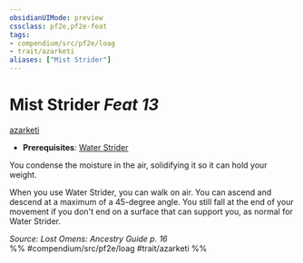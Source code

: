 ```yaml
---
obsidianUIMode: preview
cssclass: pf2e,pf2e-feat
tags:
- compendium/src/pf2e/loag
- trait/azarketi
aliases: ["Mist Strider"]
---
```

# Mist Strider  *Feat 13*  
[azarketi](/rules/traits/azarketi-loag.md)  

- **Prerequisites**: [Water Strider](/compendium/feats/water-strider-loag.md)

You condense the moisture in the air, solidifying it so it can hold your weight.

When you use Water Strider, you can walk on air. You can ascend and descend at a maximum of a 45-degree angle. You still fall at the end of your movement if you don't end on a surface that can support you, as normal for Water Strider.

*Source: Lost Omens: Ancestry Guide p. 16*  
%% #compendium/src/pf2e/loag #trait/azarketi %%